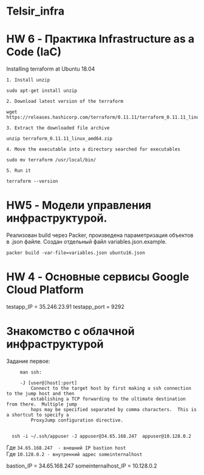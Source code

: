 # Telsir_infra

# HW 6 - Практика Infrastructure as a Code (IaC)

Installing terraform at Ubuntu 18.04

    1. Install unzip

    sudo apt-get install unzip
    
    2. Download latest version of the terraform

    wget https://releases.hashicorp.com/terraform/0.11.11/terraform_0.11.11_linux_amd64.zip
    
    3. Extract the downloaded file archive

    unzip terraform_0.11.11_linux_amd64.zip
    
    4. Move the executable into a directory searched for executables

    sudo mv terraform /usr/local/bin/
    
    5. Run it

    terraform --version 

# HW5 - Модели управления инфраструктурой.

Реализован build через Packer, произведена параметризация объектов в .json файле. Создан отдельный файл variables.json.example.

`packer build -var-file=variables.json ubuntu16.json`


# HW 4 - Основные сервисы Google Cloud Platform 

testapp_IP = 35.246.23.91
testapp_port = 9292


# Знакомство с облачной инфраструктурой
Задание первое: 

         man ssh:
         
         -J [user@]host[:port]
             Connect to the target host by first making a ssh connection to the jump host and then
             establishing a TCP forwarding to the ultimate destination from there.  Multiple jump
             hops may be specified separated by comma characters.  This is a shortcut to specify a
             ProxyJump configuration directive.


      ssh -i ~/.ssh/appuser -J appuser@34.65.168.247  appuser@10.128.0.2
      
      
Где `34.65.168.247  - внешний IP bastion host` \
Где `10.128.0.2 - внутренний адрес someinternalhost`       

bastion_IP = 34.65.168.247 
someinternalhost_IP = 10.128.0.2

